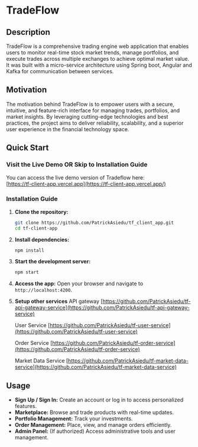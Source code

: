 # TradeFlow

## Description

TradeFlow is a comprehensive trading engine web application that enables users to monitor real-time stock market trends, manage portfolios, and execute trades across multiple exchanges to achieve optimal market value. It was built with a micro-service architecture using Spring boot, Angular and Kafka for communication between services.

## Motivation

The motivation behind TradeFlow is to empower users with a secure, intuitive, and feature-rich interface for managing trades, portfolios, and market insights. By leveraging cutting-edge technologies and best practices, the project aims to deliver reliability, scalability, and a superior user experience in the financial technology space.

## Quick Start

### Visit the Live Demo OR Skip to Installation Guide

You can access the live demo version of Tradeflow here:  
[https://tf-client-app.vercel.app](https://tf-client-app.vercel.app/)

### Installation Guide

1. **Clone the repository:**

   ```bash
   git clone https://github.com/PatrickAsiedu/tf_client_app.git
   cd tf-client-app
   ```

2. **Install dependencies:**
   ```bash
   npm install
   ```
3. **Start the development server:**
   ```bash
   npm start
   ```
4. **Access the app:**
   Open your browser and navigate to `http://localhost:4200`.

5. **Setup other services**
   API gateway
   [https://github.com/PatrickAsiedu/tf-api-gateway-service](https://github.com/PatrickAsiedu/tf-api-gateway-service)

   User Service
   [https://github.com/PatrickAsiedu/tf-user-service](https://github.com/PatrickAsiedu/tf-user-service)

   Order Service
   [https://github.com/PatrickAsiedu/tf-order-service](https://github.com/PatrickAsiedu/tf-order-service)

   Market Data Service
   [https://github.com/PatrickAsiedu/tf-market-data-service](https://github.com/PatrickAsiedu/tf-market-data-service)

## Usage

- **Sign Up / Sign In:** Create an account or log in to access personalized features.
- **Marketplace:** Browse and trade products with real-time updates.
- **Portfolio Management:** Track your investments.
- **Order Management:** Place, view, and manage orders efficiently.
- **Admin Panel:** (If authorized) Access administrative tools and user management.

